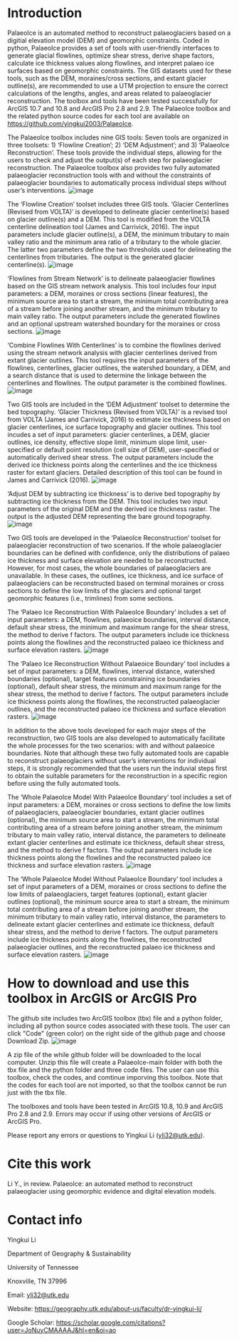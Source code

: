 # Introduction
PalaeoIce is an automated method to reconstruct palaeoglaciers based on a digitial elevation model (DEM) and geomorphic constraints. Coded in python, PalaeoIce provides a set of tools with user-friendly interfaces to generate glacial flowlines, optimize shear stress, derive shape factors, calculate ice thickness values along flowlines, and interpret palaeo ice surfaces based on geomorphic constraints. The GIS datasets used for these tools, such as the DEM, moraines/cross sections, and extant glacier outline(s), are recommended to use a UTM projection to ensure the correct calculations of the lengths, angles, and areas related to palaeoglacier reconstruction. The toolbox and tools have been tested successfully for ArcGIS 10.7 and 10.8 and ArcGIS Pro 2.8 and 2.9. The PalaeoIce toolbox and the related python source codes for each tool are available on https://github.com/yingkui2003/PalaeoIce. 

The PalaeoIce toolbox includes nine GIS tools: Seven tools are organized in three toolsets: 1) ‘Flowline Creation’; 2) ‘DEM Adjustment’; and 3) ‘PalaeoIce Reconstruction’. These tools provide the individual steps, allowing for the users to check and adjust the output(s) of each step for palaeoglacier reconstruction. The PalaeoIce toolbox also provides two fully automated palaeoglacier reconstruction tools with and without the constraints of palaeoglacier boundaries to automatically process individual steps without user’s interventions. 
![image](https://user-images.githubusercontent.com/24683137/175660173-3a09a7a6-6e08-4a24-986b-0632af2ce230.png)

The ‘Flowline Creation’ toolset includes three GIS tools. ‘Glacier Centerlines (Revised from VOLTA)’ is developed to delineate glacier centerline(s) based on glacier outline(s) and a DEM. This tool is modified from the VOLTA centerline delineation tool (James and Carrivick, 2016). The input parameters include glacier outline(s), a DEM, the minimum tributary to main valley ratio and the minimum area ratio of a tributary to the whole glacier. The latter two parameters define the two thresholds used for delineating the centerlines from tributaries. The output is the generated glacier centerline(s).
![image](https://user-images.githubusercontent.com/24683137/175660330-ed16dd6b-da48-47c9-b681-6fe0274add8c.png)

‘Flowlines from Stream Network’ is to delineate palaeoglacier flowlines based on the GIS stream network analysis. This tool includes four input parameters: a DEM, moraines or cross sections (linear features), the minimum source area to start a stream, the minimum total contributing area of a stream before joining another stream, and the minimum tributary to main valley ratio. The output parameters include the generated flowlines and an optional upstream watershed boundary for the moraines or cross sections.
![image](https://user-images.githubusercontent.com/24683137/175660463-a99c883b-fec7-40b8-b1e4-745bc141a5f0.png)

‘Combine Flowlines With Centerlines’ is to combine the flowlines derived using the stream network analysis with glacier centerlines derived from extant glacier outlines. This tool requires the input parameters of the flowlines, centerlines, glacier outlines, the watershed boundary, a DEM, and a search distance that is used to determine the linkage between the centerlines and flowlines. The output parameter is the combined flowlines.
![image](https://user-images.githubusercontent.com/24683137/175660590-5934ee1f-69ba-484c-81a6-c336ae1dc45f.png)

Two GIS tools are included in the ‘DEM Adjustment’ toolset to determine the bed topography. ‘Glacier Thickness (Revised from VOLTA)’ is a revised tool from VOLTA (James and Carrivick, 2016) to estimate ice thickness based on glacier centerlines, ice surface topography and glacier outlines. This tool incudes a set of input parameters: glacier centerlines, a DEM, glacier outlines, ice density, effective slope limit, minimum slope limit, user-specified or default point resolution (cell size of DEM), user-specified or automatically derived shear stress. The output parameters include the derived ice thickness points along the centerlines and the ice thickness raster for extant glaciers. Detailed description of this tool can be found in James and Carrivick (2016).
![image](https://user-images.githubusercontent.com/24683137/175660729-02d2a0de-0abc-46c4-8e81-cfb6dfda1059.png)

‘Adjust DEM by subtracting ice thickness’ is to derive bed topography by subtracting ice thickness from the DEM. This tool includes two input parameters of the original DEM and the derived ice thickness raster. The output is the adjusted DEM representing the bare ground topography.
![image](https://user-images.githubusercontent.com/24683137/175660815-70aeec3f-7c28-4236-8dc6-4bb3ae4665a7.png)
 
Two GIS tools are developed in the ‘PalaeoIce Reconstruction’ toolset for palaeoglacier reconstruction of two scenarios. If the whole palaeoglacier boundaries can be defined with confidence, only the distributions of palaeo ice thickness and surface elevation are needed to be reconstructed. However, for most cases, the whole boundaries of palaeoglaciers are unavailable. In these cases, the outlines, ice thickness, and ice surface of palaeoglaciers can be reconstructed based on terminal moraines or cross sections to define the low limits of the glaciers and optional target geomorphic features (i.e., trimlines) from some sections. 

The ‘Palaeo Ice Reconstruction With PalaeoIce Boundary’ includes a set of input parameters: a DEM, flowlines, palaeoice boundaries, interval distance, default shear stress, the minimum and maximum range for the shear stress, the method to derive f factors. The output parameters include ice thickness points along the flowlines and the reconstructed palaeo ice thickness and surface elevation rasters.
![image](https://user-images.githubusercontent.com/24683137/175660988-db73a388-b03f-481c-8052-7bca27dd9881.png)

The ‘Palaeo Ice Reconstruction Without Palaeoice Boundary’ tool includes a set of input parameters: a DEM, flowlines, interval distance, watershed boundaries (optional), target features constraining ice boundaries (optional), default shear stress, the minimum and maximum range for the shear stress, the method to derive f factors. The output parameters include ice thickness points along the flowlines, the reconstructed palaeoglacier outlines, and the reconstructed palaeo ice thickness and surface elevation rasters. 
![image](https://user-images.githubusercontent.com/24683137/175661073-e69fc83a-6475-48d3-a0f9-804194bffbfc.png)

In addition to the above tools developed for each major steps of the reconstruction, two GIS tools are also developed to automatically facilitate the whole processes for the two scenarios: with and without palaeoice boundaries. Note that although these two fully automated tools are capable to reconstruct palaeoglaciers without user’s interventions for individual steps, it is strongly recommended that the users run the induvial steps first to obtain the suitable parameters for the reconstruction in a specific region before using the fully automated tools.

The ‘Whole PalaeoIce Model With PalaeoIce Boundary’ tool includes a set of input parameters: a DEM, moraines or cross sections to define the low limits of palaeoglaciers, palaeoglacier boundaries, extant glacier outlines (optional), the minimum source area to start a stream, the minimum total contributing area of a stream before joining another stream, the minimum tributary to main valley ratio, interval distance, the parameters to delineate extant glacier centerlines and estimate ice thickness, default shear stress, and the method to derive f factors. The output parameters include ice thickness points along the flowlines and the reconstructed palaeo ice thickness and surface elevation rasters.
![image](https://user-images.githubusercontent.com/24683137/175661206-7168114c-4e00-49aa-a8e1-6c7666e213ad.png)
 
The ‘Whole PalaeoIce Model Without PalaeoIce Boundary’ tool includes a set of input parameters of a DEM, moraines or cross sections to define the low limits of palaeoglaciers, target features (optional), extant glacier outlines (optional), the minimum source area to start a stream, the minimum total contributing area of a stream before joining another stream, the minimum tributary to main valley ratio, interval distance, the parameters to delineate extant glacier centerlines and estimate ice thickness, default shear stress, and the method to derive f factors. The output parameters include ice thickness points along the flowlines, the reconstructed palaeoglacier outlines, and the reconstructed palaeo ice thickness and surface elevation rasters. 
![image](https://user-images.githubusercontent.com/24683137/175661270-9b1f1c6b-67a0-4236-9a4c-395a620fe86b.png)

# How to download and use this toolbox in ArcGIS or ArcGIS Pro
The github site includes two ArcGIS toolbox (tbx) file and a python folder, including all python source codes associated with these tools. The user can click "Code" (green color) on the right side of the github page and choose Download Zip.
![image](https://user-images.githubusercontent.com/24683137/175660065-06f763f9-580d-4f6a-8020-d19fd7620ac2.png)

A zip file of the while github folder will be downloaded to the local computer. Unzip this file will create a PalaeoIce-main folder with both the tbx file and the python folder and three code files. The user can use this toolbox, check the codes, and comtinue imporving this toolbox. Note that the codes for each tool are not imported, so that the toolbox cannot be run just with the tbx file.

The toolboxes and tools have been tested in ArcGIS 10.8, 10.9 and ArcGIS Pro 2.8 and 2.9. Errors may occur if using other versions of ArcGIS or ArcGIS Pro. 

Please report any errors or questions to Yingkui Li (yli32@utk.edu).

# Cite this work
Li Y., in review. PalaeoIce: an automated method to reconstruct palaeoglacier using geomorphic evidence and digital elevation models.

# Contact info
Yingkui Li

Department of Geography & Sustainability

University of Tennessee

Knoxville, TN 37996

Email: yli32@utk.edu

Website: https://geography.utk.edu/about-us/faculty/dr-yingkui-li/

Google Scholar: https://scholar.google.com/citations?user=JoNuyCMAAAAJ&hl=en&oi=ao
